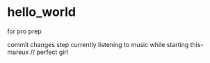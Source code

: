 # hello_world
for pro prep

commit changes step
currently listening to music while starting this- mareux // perfect girl
